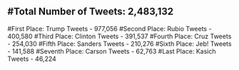 #Total Number of Tweets: 2,483,132 
---
#First Place: Trump Tweets - 977,056
#Second Place: Rubio Tweets - 400,580
#Third Place: Clinton Tweets - 391,537
#Fourth Place: Cruz Tweets - 254,030
#Fifth Place: Sanders Tweets - 210,276
#Sixth Place: Jeb! Tweets - 141,588
#Seventh Place: Carson Tweets - 62,763
#Last Place: Kasich Tweets - 46,224
